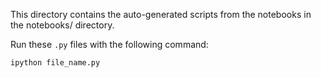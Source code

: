 This directory contains the auto-generated scripts from the notebooks in the notebooks/ directory.

Run these `.py` files with the following command:
```bash
ipython file_name.py
```
